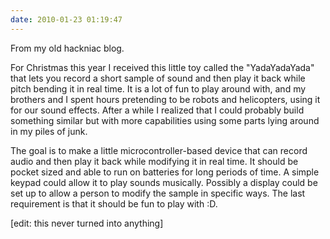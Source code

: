 ```yaml
---
date: 2010-01-23 01:19:47
---
```


From my old hackniac blog.

For Christmas this year I received this little toy called the "YadaYadaYada" that lets you record a short sample of sound and then play it back while pitch bending it in real time. It is a lot of fun to play around with, and my brothers and I spent hours pretending to be robots and helicopters, using it for our sound effects. After a while I realized that I could probably build something similar but with more capabilities using some parts lying around in my piles of junk.

The goal is to make a little microcontroller-based device that can record audio and then play it back while modifying it in real time. It should be pocket sized and able to run on batteries for long periods of time. A simple keypad could allow it to play sounds musically. Possibly a display could be set up to allow a person to modify the sample in specific ways. The last requirement is that it should be fun to play with :D.

[edit: this never turned into anything]
